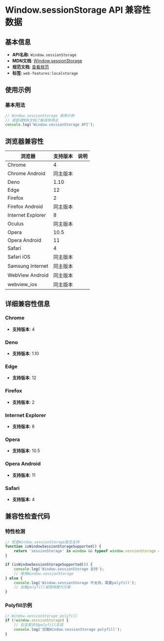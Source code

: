 # Window.sessionStorage API 兼容性数据

## 基本信息

- **API名称**: `Window.sessionStorage`
- **MDN文档**: [Window.sessionStorage](https://developer.mozilla.org/docs/Web/API/Window/sessionStorage)
- **规范文档**: [查看规范](https://html.spec.whatwg.org/multipage/webstorage.html#dom-sessionstorage-dev)
- **标签**: `web-features:localstorage`

## 使用示例

### 基本用法

```javascript
// Window.sessionStorage 使用示例
// 请查阅MDN文档了解具体用法
console.log('Window.sessionStorage API');
```

## 浏览器兼容性

| 浏览器 | 支持版本 | 说明 |
|--------|----------|------|
| Chrome | 4 |  |
| Chrome Android | 同主版本 |  |
| Deno | 1.10 |  |
| Edge | 12 |  |
| Firefox | 2 |  |
| Firefox Android | 同主版本 |  |
| Internet Explorer | 8 |  |
| Oculus | 同主版本 |  |
| Opera | 10.5 |  |
| Opera Android | 11 |  |
| Safari | 4 |  |
| Safari iOS | 同主版本 |  |
| Samsung Internet | 同主版本 |  |
| WebView Android | 同主版本 |  |
| webview_ios | 同主版本 |  |

## 详细兼容性信息

### Chrome

- **支持版本**: 4

### Deno

- **支持版本**: 1.10

### Edge

- **支持版本**: 12

### Firefox

- **支持版本**: 2

### Internet Explorer

- **支持版本**: 8

### Opera

- **支持版本**: 10.5

### Opera Android

- **支持版本**: 11

### Safari

- **支持版本**: 4

## 兼容性检查代码

### 特性检测

```javascript
// 检查Window.sessionStorage是否支持
function isWindowSessionStorageSupported() {
    return 'sessionStorage' in window && typeof window.sessionStorage === 'function';
}

if (isWindowSessionStorageSupported()) {
    console.log('Window.sessionStorage 支持');
    // 使用Window.sessionStorage
} else {
    console.log('Window.sessionStorage 不支持，需要polyfill');
    // 加载polyfill或使用替代方案
}
```

### Polyfill示例

```javascript
// Window.sessionStorage polyfill
if (!window.sessionStorage) {
    // 在这里添加polyfill实现
    console.log('加载Window.sessionStorage polyfill');
}
```

